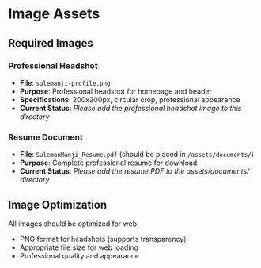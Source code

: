 # Image Assets

## Required Images

### Professional Headshot
- **File**: `sulemanji-profile.png`
- **Purpose**: Professional headshot for homepage and header
- **Specifications**: 200x200px, circular crop, professional appearance
- **Current Status**: *Please add the professional headshot image to this directory*

### Resume Document  
- **File**: `SulemanManji_Resume.pdf` (should be placed in `/assets/documents/`)
- **Purpose**: Complete professional resume for download
- **Current Status**: *Please add the resume PDF to the assets/documents/ directory*

## Image Optimization
All images should be optimized for web:
- PNG format for headshots (supports transparency)
- Appropriate file size for web loading
- Professional quality and appearance 